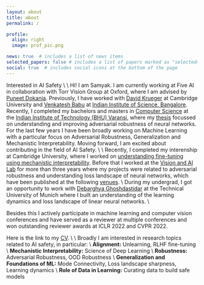 ```yaml
---
layout: about
title: about
permalink: /

profile:
  align: right
  image: prof_pic.png

news: true  # includes a list of news items
selected_papers: false # includes a list of papers marked as "selected={false}"
social: true  # includes social icons at the bottom of the page
---
```

Interested in AI Safety
\\
\\
Hi! I am Samyak. I am currently working at Five AI in collaboration with Torr Vision Group at Oxford, where I am advised by [Puneet Dokania](https://puneetkdokania.github.io). Previously, I have worked with [David Krueger](https://www.kasl.ai) at Cambridge University and [Venkatesh Babu](https://val.cds.iisc.ac.in/) at [Indian Institute of Science, Bangalore](https://iisc.ac.in/). Recently, I completed my bachelors and masters in [Computer Science](https://www.iitbhu.ac.in/dept/cse) at the [Indian Institute of Technology (BHU) Varansi](https://www.iitbhu.ac.in/), where my [thesis](https://drive.google.com/file/d/1J0bry6gDU5k_K3iMIRRrCV865wM9Ww49/view) focussed on understanding and improving adversarial robustness of neural networks. For the last few years I have been broadly working on Machine Learning with a particular focus on Adversarial Robustness, Generalization and Mechanistic Interpretability. Moving forward, I am excited about contributing in the field of AI Safety.
\\
\\
Recently, I completed my interenship at Cambridge University, where I worked on [understanding fine-tuning using mechanistic interpretability](https://arxiv.org/abs/2311.12786). Before that I worked at the [Vision and AI Lab](https://val.cds.iisc.ac.in/) for more than three years where my projects were related to adversarial robustness and understanding loss landscape of neural networks, which have been published at the following [venues](./publications).
\\
During my undergrad, I got an opportunity to work with [Debarghya Ghoshdastidar](https://www.professoren.tum.de/en/ghoshdastidar-debarghya) at the Technical University of Munich where I built an understanding of the learning dynamics and loss landscape of linear neural networks. 
\\

Besides this I actively participate in machine learning  and computer vision conferences and have served as a reviewer at multiple conferences and won outstanding reviewer awards at ICLR 2022 and CVPR 2022.

Here is the link to my [CV](https://drive.google.com/file/d/1WGkicIJ8dW3nZ51kVl_ZNyv66our7V7k/view?usp=sharing).
\\
\\
Broadly I am interested in research topics related to AI safety, in particular:
\\
**Alignment:** Unlearning, RLHF fine-tuning
\\
**Mechanistic Interpretability:** Science of Deep Learning
\\
**Robustness:** Adversarial Robustness, OOD Robustness
\\
**Generalization and Foundations of ML:** Mode Connectivity, Loss landscape sharpness, Learning dynamics
\\
**Role of Data in Learning:** Curating data to build safe models

